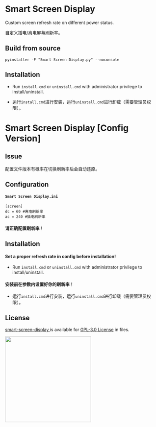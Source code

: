 # Smart Screen Display

Custom screen refresh rate on different power status.

自定义插电/离电屏幕刷新率。

## Build from source

```
pyinstaller -F "Smart Screen Display.py" --noconsole 
```

## Installation

+ Run `install.cmd` or `uninstall.cmd` with administrator privilege to install/uninstall.

+ 运行`install.cmd`进行安装，运行`uninstall.cmd`进行卸载（需要管理员权限）。

# Smart Screen Display [Config Version]

## Issue

配置文件版本有概率在切换刷新率后会自动还原。

## Configuration

#### `Smart Screen Display.ini`

```
[screen]
dc = 60 #离电刷新率
ac = 240 #插电刷新率
```
#### 请正确配置刷新率！

## Installation

#### Set a proper refresh rate in config before installation!

+ Run `install.cmd` or `uninstall.cmd` with administrator privilege to install/uninstall.

#### 安装前在参数内设置好你的刷新率！

+ 运行`install.cmd`进行安装，运行`uninstall.cmd`进行卸载（需要管理员权限）。


## License

[ smart-screen-display
](https://github.com/wqy224491/smart-screen-display) is available for [GPL-3.0 License](https://github.com/wqy224491/smart-screen-display/blob/main/LICENSE) in files.

<img src="https://upload.cc/i1/2023/01/01/0nyLFI.png" width="280">
